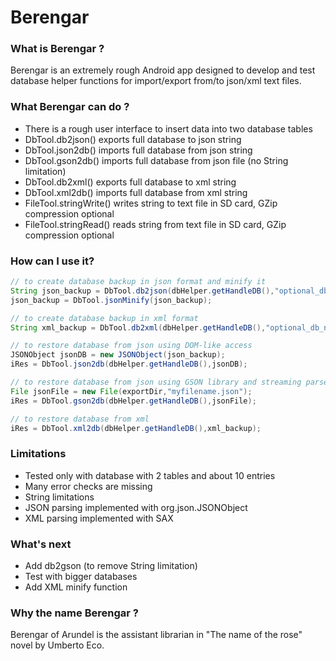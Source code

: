 Berengar
========

### What is Berengar ?

Berengar is an extremely rough Android app designed to develop and test database helper functions for import/export from/to json/xml text files.


### What Berengar can do ?

* There is a rough user interface to insert data into two database tables
* DbTool.db2json() exports full database to json string
* DbTool.json2db() imports full database from json string
* DbTool.gson2db() imports full database from json file (no String limitation)
* DbTool.db2xml() exports full database to xml string
* DbTool.xml2db() imports full database from xml string
* FileTool.stringWrite() writes string to text file in SD card, GZip compression optional
* FileTool.stringRead() reads string from text file in SD card, GZip compression optional


### How can I use it?

```java
// to create database backup in json format and minify it
String json_backup = DbTool.db2json(dbHelper.getHandleDB(),"optional_db_name").toString(3);
json_backup = DbTool.jsonMinify(json_backup);

// to create database backup in xml format
String xml_backup = DbTool.db2xml(dbHelper.getHandleDB(),"optional_db_name");

// to restore database from json using DOM-like access
JSONObject jsonDB = new JSONObject(json_backup);
iRes = DbTool.json2db(dbHelper.getHandleDB(),jsonDB);

// to restore database from json using GSON library and streaming parser
File jsonFile = new File(exportDir,"myfilename.json");
iRes = DbTool.gson2db(dbHelper.getHandleDB(),jsonFile); 

// to restore database from xml
iRes = DbTool.xml2db(dbHelper.getHandleDB(),xml_backup);
```


### Limitations

* Tested only with database with 2 tables and about 10 entries
* Many error checks are missing
* String limitations
* JSON parsing implemented with org.json.JSONObject
* XML parsing implemented with SAX


### What's next

* Add db2gson (to remove String limitation)
* Test with bigger databases 
* Add XML minify function


### Why the name Berengar ?

Berengar of Arundel is the assistant librarian in "The name of the rose" novel by Umberto Eco.
